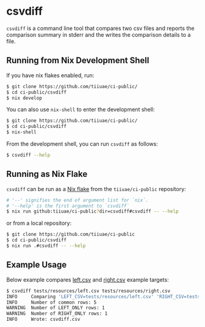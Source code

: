 <!--
    Copyright 2022-2023 TII (SSRC) and the Ghaf contributors
    SPDX-License-Identifier: CC-BY-SA-4.0
-->

# csvdiff

`csvdiff` is a command line tool that compares two csv files and reports the comparison summary in stderr and the writes the comparison details to a file.


## Running from Nix Development Shell

If you have nix flakes enabled, run:
```bash
$ git clone https://github.com/tiiuae/ci-public/
$ cd ci-public/csvdiff
$ nix develop
```

You can also use `nix-shell` to enter the development shell:
```bash
$ git clone https://github.com/tiiuae/ci-public/
$ cd ci-public/csvdiff
$ nix-shell
```

From the development shell, you can run `csvdiff` as follows:
```bash
$ csvdiff --help
```

## Running as Nix Flake
`csvdiff` can be run as a [Nix flake](https://nixos.wiki/wiki/Flakes) from the `tiiuae/ci-public` repository:
```bash
# '--' signifies the end of argument list for `nix`.
# '--help' is the first argument to `csvdiff`
$ nix run github:tiiuae/ci-public?dir=csvdiff#csvdiff -- --help
```

or from a local repository:
```bash
$ git clone https://github.com/tiiuae/ci-public
$ cd ci-public/csvdiff
$ nix run .#csvdiff -- --help
```

## Example Usage
Below example compares [left.csv](./tests/resources/left.csv) and [right.csv](./tests/resources/right.csv) example targets:

```bash
$ csvdiff tests/resources/left.csv tests/resources/right.csv 
INFO     Comparing 'LEFT_CSV=tests/resources/left.csv' 'RIGHT_CSV=tests/resources/right.csv'
INFO     Number of common rows: 5
WARNING  Number of LEFT_ONLY rows: 1
WARNING  Number of RIGHT_ONLY rows: 1
INFO     Wrote: csvdiff.csv
```
